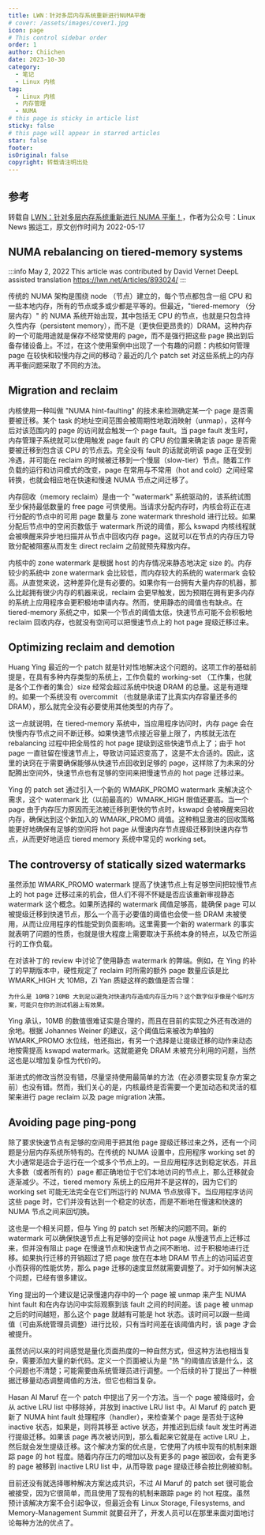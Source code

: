 ```yaml
---
title: LWN：针对多层内存系统重新进行NUMA平衡
# cover: /assets/images/cover1.jpg
icon: page
# This control sidebar order
order: 1
author: Chiichen
date: 2023-10-30
category:
  - 笔记
  - Linux 内核
tag:
  - Linux 内核
  - 内存管理
  - NUMA
# this page is sticky in article list
sticky: false
# this page will appear in starred articles
star: false
footer:
isOriginal: false
copyright: 转载请注明出处
---
```


## 参考

转载自 [LWN：针对多层内存系统重新进行 NUMA 平衡！](https://mp.weixin.qq.com/s?__biz=Mzg2MjE0NDE5OA==&mid=2247486608&idx=1&sn=51eb34edabfbcc6f730dd9c0efb1c0c6&chksm=ce0d1f39f97a962f20b3501bdbc6684ba043b88f924ba8db52aa77710b91899d7a2e069c0d95&scene=126&&sessionid=0)，作者为公众号：Linux News 搬运工，原文创作时间为 2022-05-17

## NUMA rebalancing on tiered-memory systems

:::info
May 2, 2022
This article was contributed by David Vernet
DeepL assisted translation
<https://lwn.net/Articles/893024/>
:::

传统的 NUMA 架构是围绕 node （节点）建立的，每个节点都包含一组 CPU 和一些本地内存，所有的节点或多或少都是平等的。但最近，"tiered-memory （分层内存）" 的 NUMA 系统开始出现，其中包括无 CPU 的节点，也就是只包含持久性内存（persistent memory），而不是（更快但更昂贵的）DRAM。这种内存的一个可能用途就是保存不经常使用的 page，而不是强行把这些 page 换出到后备存储设备上。不过，在这个使用案例中出现了一个有趣的问题：内核如何管理 page 在较快和较慢内存之间的移动？最近的几个 patch set 对这些系统上的内存再平衡问题采取了不同的方法。

## Migration and reclaim

内核使用一种叫做 "NUMA hint-faulting" 的技术来检测确定某一个 page 是否需要被迁移。某个 task 的地址空间范围会被周期性地取消映射（unmap），这样今后对该范围内的 page 的访问就会触发一个 page fault。当 page fault 发生时，内存管理子系统就可以使用触发 page fault 的 CPU 的位置来确定该 page 是否需要被迁移到包含该 CPU 的节点去。完全没有 fault 的话就说明该 page 正在受到冷遇，并可能在 reclaim 的时候被迁移到一个慢层（slow-tier）节点。随着工作负载的运行和访问模式的改变，page 在常用与不常用（hot and cold）之间经常转换，也就会相应地在快速和慢速 NUMA 节点之间迁移了。

内存回收（memory reclaim）是由一个 "watermark" 系统驱动的，该系统试图至少保持最低数量的 free page 可供使用。当请求分配内存时，内核会将正在进行分配的节点中的可用 page 数量与 zone watermark threshold 进行比较。如果分配后节点中的空闲页数低于 watermark 所说的阈值，那么 kswapd 内核线程就会被唤醒来异步地扫描并从节点中回收内存 page。这就可以在节点的内存压力导致分配被阻塞从而发生 direct reclaim 之前就预先释放内存。

内核中的 zone watermark 是根据 host 的内存情况来静态地决定 size 的。内存较少的系统中 zone watermark 会比较低，而内存较大的系统的 watermark 会较高。从直觉来说，这种差异化是有必要的。如果你有一台拥有大量内存的机器，那么比起拥有很少内存的机器来说，reclaim 会更早触发，因为预期在拥有更多内存的系统上应用程序会更积极地申请内存。然而，使用静态的阈值也有缺点。在 tiered-memory 系统之中，如果一个节点的阈值太低，快速节点可能不会积极地 reclaim 回收内存，也就没有空间可以把慢速节点上的 hot page 提级迁移过来。

## Optimizing reclaim and demotion

Huang Ying 最近的一个 patch 就是针对性地解决这个问题的。这项工作的基础前提是，在具有多种内存类型的系统上，工作负载的 working-set （工作集，也就是各个工作者的集合）size 经常会超过系统中快速 DRAM 的总量。这是有道理的。如果一个系统没有 overcommit （也就是承诺了比真实内存容量还多的 DRAM），那么就完全没有必要使用其他类型的内存了。

这一点就说明，在 tiered-memory 系统中，当应用程序访问时，内存 page 会在快慢内存节点之间不断迁移。如果快速节点接近容量上限了，内核就无法在 rebalancing 过程中把全局性的 hot page 提级到这些快速节点上了；由于 hot page 一直驻留在慢速节点上，导致访问延迟变高了，这是不太合适的。因此，这里的诀窍在于需要确保能够从快速节点回收到足够的 page，这样除了为未来的分配腾出空间外，快速节点也有足够的空间来把慢速节点的 hot page 迁移过来。

Ying 的 patch set 通过引入一个新的 WMARK_PROMO watermark 来解决这个需求，这个 watermark 比（以前最高的）WMARK_HIGH 限值还要高。当一个 page 由于内存压力原因而无法被迁移到更快的节点时，kswapd 会被唤醒来回收内存，确保达到这个新加入的 WMARK_PROMO 阈值。这种稍显激进的回收策略能更好地确保有足够的空间将 hot page 从慢速内存节点提级迁移到快速内存节点，从而更好地适应 tiered memory 系统中常见的 working set。

## The controversy of statically sized watermarks

虽然添加 WMARK_PROMO watermark 提高了快速节点上有足够空间把较慢节点上的 hot page 迁移过来的机会，但人们不得不怀疑是否应该重新审视静态 watermark 这个概念。如果所选择的 watermark 阈值足够高，能确保 page 可以被提级迁移到快速节点，那么一个高于必要值的阈值也会使一些 DRAM 未被使用，从而让应用程序的性能受到负面影响。这里需要一个新的 watermark 的事实就表明了问题的性质，也就是很大程度上需要取决于系统本身的特点，以及它所运行的工作负载。

在对该补丁的 review 中讨论了使用静态 watermark 的弊端。例如，在 Ying 的补丁的早期版本中，硬性规定了 reclaim 时所需的额外 page 数量应该是比 WMARK_HIGH 大 10MB，Zi Yan 质疑这样的数值是否合理：

    为什么是 10MB？10MB 大到足以避免对快速内存造成内存压力吗？这个数字似乎像是个临时方案，可能只在你的测试机器上有效果。

Ying 承认，10MB 的数值很难证实是合理的，而且在目前的实现之外还有改进的余地。根据 Johannes Weiner 的建议，这个阈值后来被改为单独的 WMARK_PROMO 水位线，他还指出，有另一个选择是让提级迁移的动作来动态地按需提高 kswapd watermark。这就能避免 DRAM 未被充分利用的问题，当然这也是以增加复杂性为代价的。

渐进式的修改当然没有错，尽量坚持使用最简单的方法（在必须要实现复杂方案之前）也没有错。然而，我们关心的是，内核最终是否需要一个更加动态和灵活的框架来进行 page reclaim 以及 page migration 决策。

## Avoiding page ping-pong

除了要求快速节点有足够的空间用于把其他 page 提级迁移过来之外，还有一个问题是分层内存系统所特有的。在传统的 NUMA 设置中，应用程序 working set 的大小通常是适合于运行在一个或多个节点上的。一旦应用程序达到稳定状态，并且大多数（或者所有的）page 都正确地位于它们本地访问的节点上，那么迁移就会逐渐减少。不过，tiered memory 系统上的应用并不是这样的，因为它们的 working set 可能无法完全在它们所运行的 NUMA 节点放得下。当应用程序访问这些 page 时，它们并没有达到一个稳定的状态，而是不断地在慢速和快速的 NUMA 节点之间来回切换。

这也是一个相关问题，但与 Ying 的 patch set 所解决的问题不同。新的 watermark 可以确保快速节点上有足够的空间让 hot page 从慢速节点上迁移过来，但并没有阻止 page 在慢速节点和快速节点之间不断地、过于积极地进行迁移。如果执行迁移的开销超过了把 page 放在在本地 DRAM 节点上的访问延迟变小而获得的性能优势，那么 page 迁移的速度显然就需要调整了。对于如何解决这个问题，已经有很多建议。

Ying 提出的一个建议是记录慢速内存中的一个 page 被 unmap 来产生 NUMA hint fault 和在内存访问中实际观察到该 fault 之间的时间差。该 page 被 unmap 之后的时间越短，那么这个 page 就越有可能是 hot 状态。该时间可以跟一些阈值（可由系统管理员调整）进行比较，只有当时间差在该阈值内时，该 page 才会被提升。

虽然访问以来的时间感觉是量化页面热度的一种自然方式，但这种方法也相当复杂，需要添加大量的新代码。定义一个页面被认为是 "热 "的阈值应该是什么，这个问题也不清楚；可能需要由系统管理员进行调整。一个后续的补丁提出了一种根据迁移量动态调整阈值的方法，但它也相当复杂。

Hasan Al Maruf 在一个 patch 中提出了另一个方法。当一个 page 被降级时，会从 active LRU list 中移除掉，并放到 inactive LRU list 中。Al Maruf 的 patch 更新了 NUMA hint fault 处理程序（handler），来检查某个 page 是否处于这种 inactive 状态，如果是，则将其移至 active 状态，并推迟到后续 fault 发生时再进行提级迁移。如果该 page 再次被访问到，那么看起来它就是在 active LRU 上，然后就会发生提级迁移。这个解决方案的优点是，它使用了内核中现有的机制来跟踪 page 的 hot 程度。随着内存压力的增加以及有更多的 page 被回收，会有更多的 page 被移到 inactive LRU list 中，从而导致 page 提级迁移会按比例被抑制。

目前还没有就选择哪种解决方案达成共识，不过 Al Maruf 的 patch set 很可能会被接受，因为它很简单，而且使用了现有的机制来跟踪 page 的 hot 程度。虽然预计该解决方案不会引起争议，但最近会有 Linux Storage, Filesystems, and Memory-Management Summit 就要召开了，开发人员可以在那里来面对面地讨论每种方法的优点了。
